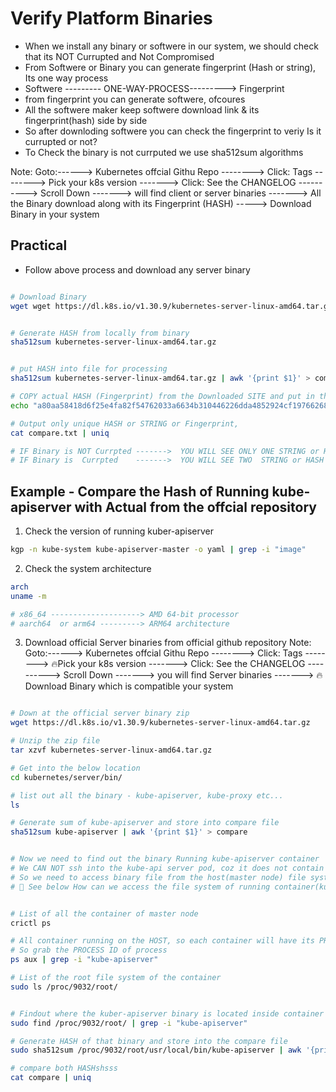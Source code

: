 # Verify Platform Binaries
- When we install any binary or softwere in our system, we
  should check that its NOT Currupted and Not Compromised
- From Softwere or Binary you can generate fingerprint (Hash or string), Its one way process
- Softwere --------- ONE-WAY-PROCESS---------> Fingerprint
- from fingerprint you can generate softwere, ofcoures
- All the softwere maker keep softwere download link & its fingerprint(hash) side by side
- So after downloding softwere you can check the fingerprint to veriy Is it currupted or not?
- To Check the binary is not currputed we use sha512sum algorithms

Note: Goto:------> Kubernetes offcial Githu Repo --------> Click: Tags --------> Pick your k8s version
          -------> Click: See the CHANGELOG  ----------> Scroll Down -------> will find client or server binaries
          -------> All the Binary download along with its Fingerprint (HASH) -----> Download Binary in your system

## Practical
- Follow above process and download any server binary

```bash

# Download Binary
wget wget https://dl.k8s.io/v1.30.9/kubernetes-server-linux-amd64.tar.gz


# Generate HASH from locally from binary
sha512sum kubernetes-server-linux-amd64.tar.gz


# put HASH into file for processing
sha512sum kubernetes-server-linux-amd64.tar.gz | awk '{print $1}' > compare.txt

# COPY actual HASH (Fingerprint) from the Downloaded SITE and put in the same file
echo "a80aa58418d6f25e4fa82f54762033a6634b310446226dda4852924cf19766268e97ead6f1a93ad72d89d3a519073658b12be0709b3277d4f0e470e26f5e606d" >> compare.txt

# Output only unique HASH or STRING or Fingerprint,
cat compare.txt | uniq

# IF Binary is NOT Currpted ------->  YOU WILL SEE ONLY ONE STRING or HASH or FINGERPRINT
# IF Binary is  Currpted    ------->  YOU WILL SEE TWO  STRING or HASH or FINGERPRINT, coz both are different


```


## Example - Compare the Hash of Running kube-apiserver with Actual from the offcial repository

1) Check the version of running kuber-apiserver
```bash
kgp -n kube-system kube-apiserver-master -o yaml | grep -i "image"
```

2) Check the system architecture
```bash
arch
uname -m

# x86_64 --------------------> AMD 64-bit processor
# aarch64  or arm64 ---------> ARM64 architecture
```

3) Download official Server binaries from official github repository
Note: Goto:------> Kubernetes offcial Githu Repo --------> Click: Tags --------> 🔥Pick your k8s version
          -------> Click: See the CHANGELOG  ----------> Scroll Down -------> you will find Server binaries
          -------> 🔥 Download Binary which is compatible your system
```bash

# Down at the official server binary zip
wget https://dl.k8s.io/v1.30.9/kubernetes-server-linux-amd64.tar.gz

# Unzip the zip file
tar xzvf kubernetes-server-linux-amd64.tar.gz

# Get into the below location
cd kubernetes/server/bin/

# list out all the binary - kube-apiserver, kube-proxy etc...
ls

# Generate sum of kube-apiserver and store into compare file
sha512sum kube-apiserver | awk '{print $1}' > compare


# Now we need to find out the binary Running kube-apiserver container
# We CAN NOT ssh into the kube-api server pod, coz it does not contain shell
# So we need to access binary file from the host(master node) file system
# 🤩 See below How can we access the file system of running container(kube-apiserver)


# List of all the container of master node
crictl ps

# All container running on the HOST, so each container will have its PROCESS running in the host
# So grab the PROCESS ID of process
ps aux | grep -i "kube-apiserver"

# List of the root file system of the container
sudo ls /proc/9032/root/


# Findout where the kuber-apiserver binary is located inside container
sudo find /proc/9032/root/ | grep -i "kube-apiserver"

# Generate HASH of that binary and store into the compare file
sudo sha512sum /proc/9032/root/usr/local/bin/kube-apiserver | awk '{print $1}' >> compare

# compare both HASHshsss
cat compare | uniq
```



